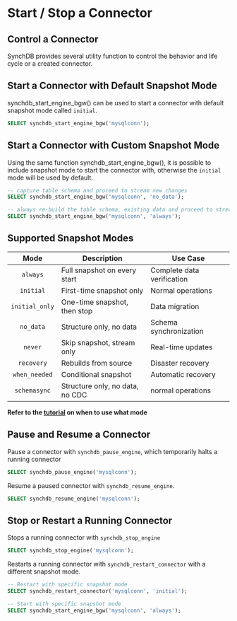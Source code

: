 # Start / Stop a Connector

## **Control a Connector**

SynchDB provides several utility function to control the behavior and life cycle or a created connector.

## **Start a Connector with Default Snapshot Mode**

synchdb_start_engine_bgw() can be used to start a connector with default snapshot mode called `initial`.

```sql
SELECT synchdb_start_engine_bgw('mysqlconn');
```

## **Start a Connector with Custom Snapshot Mode**

Using the same function synchdb_start_engine_bgw(), it is possible to include snapshot mode to start the connector with, otherwise the `initial` mode will be used by default.

```sql
-- capture table schema and proceed to stream new changes
SELECT synchdb_start_engine_bgw('mysqlconn', 'no_data');

-- always re-build the table schema, existing data and proceed to stream new changes
SELECT synchdb_start_engine_bgw('mysqlconn', 'always');
```

## **Supported Snapshot Modes**

| Mode | Description | Use Case |
|:-:|-|-|
| `always` | Full snapshot on every start | Complete data verification |
| `initial` | First-time snapshot only | Normal operations |
| `initial_only` | One-time snapshot, then stop | Data migration |
| `no_data` | Structure only, no data | Schema synchronization |
| `never` | Skip snapshot, stream only | Real-time updates |
| `recovery` | Rebuilds from source | Disaster recovery |
| `when_needed` | Conditional snapshot | Automatic recovery |
| `schemasync` | Structure only, no data, no CDC | normal operations |


**Refer to the [tutorial](https://docs.synchdb.com/tutorial/selective_table_sync/) on when to use what mode**

## **Pause and Resume a Connector**

Pause a connector with `synchdb_pause_engine`, which temporarily halts a running connector
```sql
SELECT synchdb_pause_engine('mysqlconn');
```

Resume a paused connector with `synchdb_resume_engine`.
```sql
SELECT synchdb_resume_engine('mysqlconn');
```

## **Stop or Restart a Running Connector**

Stops a running connector with `synchdb_stop_engine`
```sql
SELECT synchdb_stop_engine('mysqlconn');
```

Restarts a running connector with `synchdb_restart_connector` with a different snapshot mode.
```sql
-- Restart with specific snapshot mode
SELECT synchdb_restart_connector('mysqlconn', 'initial');

-- Start with specific snapshot mode
SELECT synchdb_start_engine_bgw('mysqlconn', 'always');
```